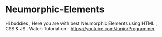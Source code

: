 # Neumorphic-Elements
Hi buddies , Here you are with best Neumorphic Elements using HTML , CSS &amp; JS . Watch Tutorial on - https://youtube.com/JuniorProgrammer
